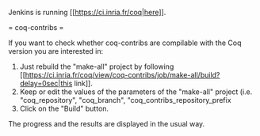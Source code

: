 Jenkins is running [[https://ci.inria.fr/coq|here]].

= coq-contribs =

If you want to check whether coq-contribs are compilable with the Coq version you are interested in:

 1. Just rebuild the "make-all" project by following [[https://ci.inria.fr/coq/view/coq-contribs/job/make-all/build?delay=0sec|this link]].
 1. Keep or edit the values of the parameters of the "make-all" project (i.e. "coq_repository", "coq_branch", "coq_contribs_repository_prefix	
 1. Click on the "Build" button.

The progress and the results are displayed in the usual way.
